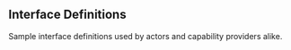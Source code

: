 ## Interface Definitions
Sample interface definitions used by actors and capability providers alike.
